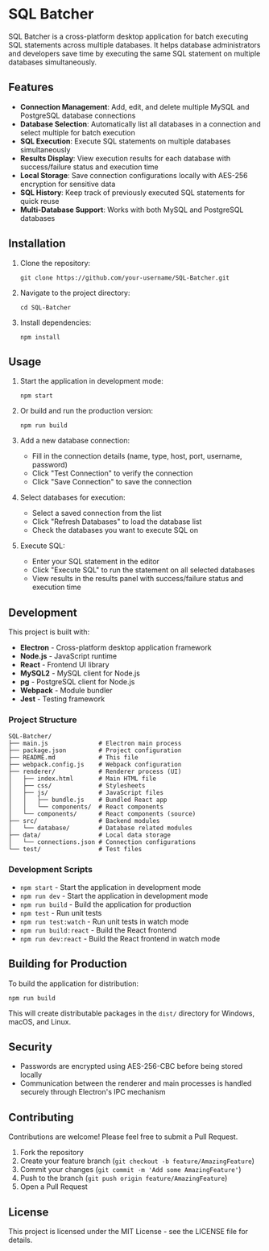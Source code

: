 # SQL Batcher

SQL Batcher is a cross-platform desktop application for batch executing SQL statements across multiple databases. It helps database administrators and developers save time by executing the same SQL statement on multiple databases simultaneously.

## Features

- **Connection Management**: Add, edit, and delete multiple MySQL and PostgreSQL database connections
- **Database Selection**: Automatically list all databases in a connection and select multiple for batch execution
- **SQL Execution**: Execute SQL statements on multiple databases simultaneously
- **Results Display**: View execution results for each database with success/failure status and execution time
- **Local Storage**: Save connection configurations locally with AES-256 encryption for sensitive data
- **SQL History**: Keep track of previously executed SQL statements for quick reuse
- **Multi-Database Support**: Works with both MySQL and PostgreSQL databases

## Installation

1. Clone the repository:
   ```
   git clone https://github.com/your-username/SQL-Batcher.git
   ```

2. Navigate to the project directory:
   ```
   cd SQL-Batcher
   ```

3. Install dependencies:
   ```
   npm install
   ```

## Usage

1. Start the application in development mode:
   ```
   npm start
   ```

2. Or build and run the production version:
   ```
   npm run build
   ```

3. Add a new database connection:
   - Fill in the connection details (name, type, host, port, username, password)
   - Click "Test Connection" to verify the connection
   - Click "Save Connection" to save the connection

4. Select databases for execution:
   - Select a saved connection from the list
   - Click "Refresh Databases" to load the database list
   - Check the databases you want to execute SQL on

5. Execute SQL:
   - Enter your SQL statement in the editor
   - Click "Execute SQL" to run the statement on all selected databases
   - View results in the results panel with success/failure status and execution time

## Development

This project is built with:
- **Electron** - Cross-platform desktop application framework
- **Node.js** - JavaScript runtime
- **React** - Frontend UI library
- **MySQL2** - MySQL client for Node.js
- **pg** - PostgreSQL client for Node.js
- **Webpack** - Module bundler
- **Jest** - Testing framework

### Project Structure

```
SQL-Batcher/
├── main.js              # Electron main process
├── package.json         # Project configuration
├── README.md            # This file
├── webpack.config.js    # Webpack configuration
├── renderer/            # Renderer process (UI)
│   ├── index.html       # Main HTML file
│   ├── css/             # Stylesheets
│   ├── js/              # JavaScript files
│   │   ├── bundle.js    # Bundled React app
│   │   └── components/  # React components
│   └── components/      # React components (source)
├── src/                 # Backend modules
│   └── database/        # Database related modules
├── data/                # Local data storage
│   └── connections.json # Connection configurations
└── test/                # Test files
```

### Development Scripts

- `npm start` - Start the application in development mode
- `npm run dev` - Start the application in development mode
- `npm run build` - Build the application for production
- `npm test` - Run unit tests
- `npm run test:watch` - Run unit tests in watch mode
- `npm run build:react` - Build the React frontend
- `npm run dev:react` - Build the React frontend in watch mode

## Building for Production

To build the application for distribution:

```
npm run build
```

This will create distributable packages in the `dist/` directory for Windows, macOS, and Linux.

## Security

- Passwords are encrypted using AES-256-CBC before being stored locally
- Communication between the renderer and main processes is handled securely through Electron's IPC mechanism

## Contributing

Contributions are welcome! Please feel free to submit a Pull Request.

1. Fork the repository
2. Create your feature branch (`git checkout -b feature/AmazingFeature`)
3. Commit your changes (`git commit -m 'Add some AmazingFeature'`)
4. Push to the branch (`git push origin feature/AmazingFeature`)
5. Open a Pull Request

## License

This project is licensed under the MIT License - see the LICENSE file for details.